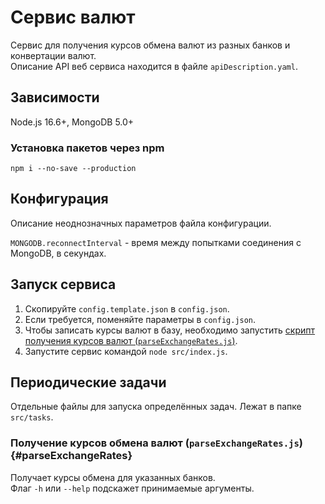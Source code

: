 # Сервис валют
Сервис для получения курсов обмена валют из разных банков и конвертации валют.  
Описание API веб сервиса находится в файле `apiDescription.yaml`.

## Зависимости
Node.js 16.6+, MongoDB 5.0+

### Установка пакетов через npm
`npm i --no-save --production`

## Конфигурация
Описание неоднозначных параметров файла конфигурации.

`MONGODB.reconnectInterval` - время между попытками соединения с MongoDB, в секундах.

## Запуск сервиса
1. Скопируйте `config.template.json` в `config.json`.
1. Если требуется, поменяйте параметры в `config.json`.
1. Чтобы записать курсы валют в базу, необходимо запустить [скрипт получения курсов валют (`parseExchangeRates.js`)](#parseExchangeRates).
1. Запустите сервис командой `node src/index.js`.

## Периодические задачи
Отдельные файлы для запуска определённых задач. Лежат в папке `src/tasks`.

### Получение курсов обмена валют (`parseExchangeRates.js`) {#parseExchangeRates}
Получает курсы обмена для указанных банков.  
Флаг `-h` или `--help` подскажет принимаемые аргументы.
